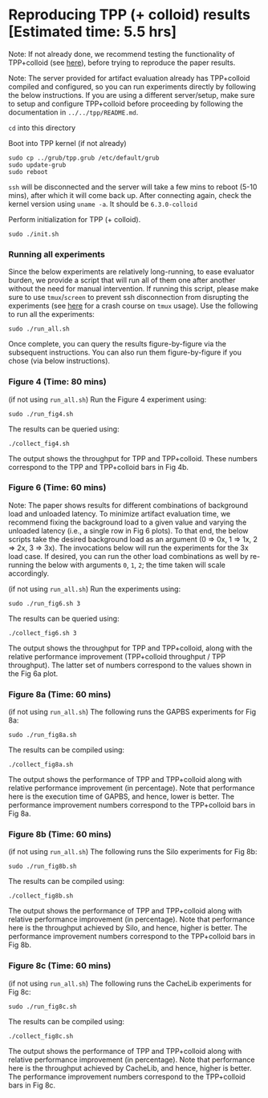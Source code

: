 # Reproducing TPP (+ colloid) results [Estimated time: 5.5 hrs]

Note: If not already done, we recommend testing the functionality of TPP+colloid (see [here](test.md)), before trying to reproduce the paper results.

Note: The server provided for artifact evaluation already has TPP+colloid compiled and configured, so you can run experiments directly by following the below instructions. If you are using a different server/setup, make sure to setup and configure TPP+colloid before proceeding by following the documentation in `../../tpp/README.md`.  

`cd` into this directory

Boot into TPP kernel (if not already)

```
sudo cp ../grub/tpp.grub /etc/default/grub
sudo update-grub
sudo reboot 
```

`ssh` will be disconnected and the server will take a few mins to reboot (5-10 mins), after which it will come back up. After connecting again, check the kernel version using `uname -a`. It should be `6.3.0-colloid`

Perform initialization for TPP (+ colloid).

```
sudo ./init.sh
```

### Running all experiments

Since the below experiments are relatively long-running, to ease evaluator burden, we provide a script that will run all of them one after another without the need for manual intervention. If running this script, please make sure to use `tmux`/`screen` to prevent ssh disconnection from disrupting the experiments (see [here](../docs/tmux-usage.md) for a crash course on `tmux` usage). Use the following to run all the experiments:

```
sudo ./run_all.sh
```

Once complete, you can query the results figure-by-figure via the subsequent instructions. You can also run them figure-by-figure if you chose (via below instructions).

### Figure 4 (Time: 80 mins)

(if not using `run_all.sh`) Run the Figure 4 experiment using:

```
sudo ./run_fig4.sh
```

The results can be queried using:

```
./collect_fig4.sh
```

The output shows the throughput for TPP and TPP+colloid. These numbers correspond to the TPP and TPP+colloid bars in Fig 4b.

### Figure 6 (Time: 60 mins)

Note: The paper shows results for different combinations of background load and unloaded latency. To minimize artifact evaluation time, we recommend fixing the background load to a given value and varying the unloaded latency (i.e., a single row in Fig 6 plots). To that end, the below scripts take the desired background load as an argument (0 => 0x, 1 => 1x, 2 => 2x, 3 => 3x). The invocations below will run the experiments for the 3x load case. If desired, you can run the other load combinations as well by re-running the below with arguments `0`, `1`, `2`; the time taken will scale accordingly. 

(if not using `run_all.sh`) Run the experiments using:

```
sudo ./run_fig6.sh 3
```

The results can be queried using:

```
./collect_fig6.sh 3
```

The output shows the throughput for TPP and TPP+colloid, along with the relative performance improvement (TPP+colloid throughput / TPP throughput). The latter set of numbers correspond to the values shown in the Fig 6a plot.


### Figure 8a (Time: 60 mins)

(if not using `run_all.sh`) The following runs the GAPBS experiments for Fig 8a:

```
sudo ./run_fig8a.sh
```

The results can be compiled using:

```
./collect_fig8a.sh
```

The output shows the performance of TPP and TPP+colloid along with relative performance improvement (in percentage). Note that performance here is the execution time of GAPBS, and hence, lower is better. The performance improvement numbers correspond to the TPP+colloid bars in Fig 8a.

### Figure 8b (Time: 60 mins)

(if not using `run_all.sh`) The following runs the Silo experiments for Fig 8b:

```
sudo ./run_fig8b.sh
```

The results can be compiled using:

```
./collect_fig8b.sh
```

The output shows the performance of TPP and TPP+colloid along with relative performance improvement (in percentage). Note that performance here is the throughput achieved by Silo, and hence, higher is better. The performance improvement numbers correspond to the TPP+colloid bars in Fig 8b.

### Figure 8c (Time: 60 mins)

(if not using `run_all.sh`) The following runs the CacheLib experiments for Fig 8c:

```
sudo ./run_fig8c.sh
```

The results can be compiled using:

```
./collect_fig8c.sh
```

The output shows the performance of TPP and TPP+colloid along with relative performance improvement (in percentage). Note that performance here is the throughput achieved by CacheLib, and hence, higher is better. The performance improvement numbers correspond to the TPP+colloid bars in Fig 8c.




